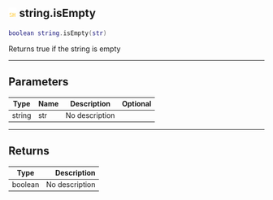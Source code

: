## ![shared](.gitbook/assets/shared.png) string.isEmpty



```lua
boolean string.isEmpty(str)
```

Returns true if the string is empty

------
## Parameters

| Type   | Name | Description | Optional |
| ------ | ---- | ----------- | -------: |
| string | str | No description |  |

------
## Returns

| Type   | Description |
| ------ | ----------: |
| boolean | No description |

